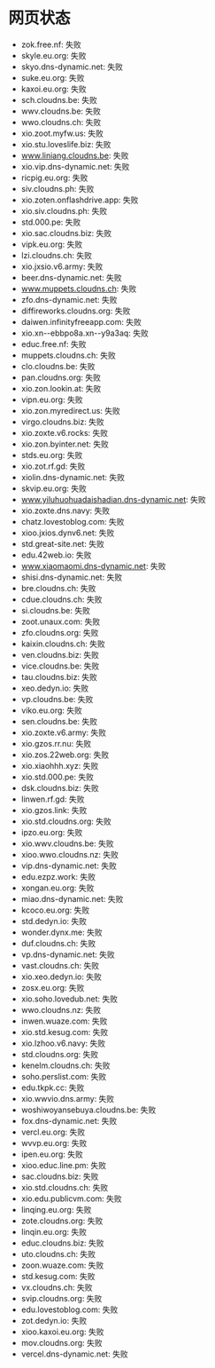 # 网页状态
- zok.free.nf: 失败
- skyle.eu.org: 失败
- skyo.dns-dynamic.net: 失败
- suke.eu.org: 失败
- kaxoi.eu.org: 失败
- sch.cloudns.be: 失败
- wwv.cloudns.be: 失败
- wwo.cloudns.ch: 失败
- xio.zoot.myfw.us: 失败
- xio.stu.loveslife.biz: 失败
- www.liniang.cloudns.be: 失败
- xio.vip.dns-dynamic.net: 失败
- ricpig.eu.org: 失败
- siv.cloudns.ph: 失败
- xio.zoten.onflashdrive.app: 失败
- xio.siv.cloudns.ph: 失败
- std.000.pe: 失败
- xio.sac.cloudns.biz: 失败
- vipk.eu.org: 失败
- lzi.cloudns.ch: 失败
- xio.jxsio.v6.army: 失败
- beer.dns-dynamic.net: 失败
- www.muppets.cloudns.ch: 失败
- zfo.dns-dynamic.net: 失败
- diffireworks.cloudns.org: 失败
- daiwen.infinityfreeapp.com: 失败
- xio.xn--ebbpo8a.xn--y9a3aq: 失败
- educ.free.nf: 失败
- muppets.cloudns.ch: 失败
- clo.cloudns.be: 失败
- pan.cloudns.org: 失败
- xio.zon.lookin.at: 失败
- vipn.eu.org: 失败
- xio.zon.myredirect.us: 失败
- virgo.cloudns.biz: 失败
- xio.zoxte.v6.rocks: 失败
- xio.zon.byinter.net: 失败
- stds.eu.org: 失败
- xio.zot.rf.gd: 失败
- xiolin.dns-dynamic.net: 失败
- skvip.eu.org: 失败
- www.yiluhuohuadaishadian.dns-dynamic.net: 失败
- xio.zoxte.dns.navy: 失败
- chatz.lovestoblog.com: 失败
- xioo.jxios.dynv6.net: 失败
- std.great-site.net: 失败
- edu.42web.io: 失败
- www.xiaomaomi.dns-dynamic.net: 失败
- shisi.dns-dynamic.net: 失败
- bre.cloudns.ch: 失败
- cdue.cloudns.ch: 失败
- si.cloudns.be: 失败
- zoot.unaux.com: 失败
- zfo.cloudns.org: 失败
- kaixin.cloudns.ch: 失败
- ven.cloudns.biz: 失败
- vice.cloudns.be: 失败
- tau.cloudns.biz: 失败
- xeo.dedyn.io: 失败
- vp.cloudns.be: 失败
- viko.eu.org: 失败
- sen.cloudns.be: 失败
- xio.zoxte.v6.army: 失败
- xio.gzos.rr.nu: 失败
- xio.zos.22web.org: 失败
- xio.xiaohhh.xyz: 失败
- xio.std.000.pe: 失败
- dsk.cloudns.biz: 失败
- linwen.rf.gd: 失败
- xio.gzos.link: 失败
- xio.std.cloudns.org: 失败
- ipzo.eu.org: 失败
- xio.wwv.cloudns.be: 失败
- xioo.wwo.cloudns.nz: 失败
- vip.dns-dynamic.net: 失败
- edu.ezpz.work: 失败
- xongan.eu.org: 失败
- miao.dns-dynamic.net: 失败
- kcoco.eu.org: 失败
- std.dedyn.io: 失败
- wonder.dynx.me: 失败
- duf.cloudns.ch: 失败
- vp.dns-dynamic.net: 失败
- vast.cloudns.ch: 失败
- xio.xeo.dedyn.io: 失败
- zosx.eu.org: 失败
- xio.soho.lovedub.net: 失败
- wwo.cloudns.nz: 失败
- inwen.wuaze.com: 失败
- xio.std.kesug.com: 失败
- xio.lzhoo.v6.navy: 失败
- std.cloudns.org: 失败
- kenelm.cloudns.ch: 失败
- soho.perslist.com: 失败
- edu.tkpk.cc: 失败
- xio.wwvio.dns.army: 失败
- woshiwoyansebuya.cloudns.be: 失败
- fox.dns-dynamic.net: 失败
- vercl.eu.org: 失败
- wvvp.eu.org: 失败
- ipen.eu.org: 失败
- xioo.educ.line.pm: 失败
- sac.cloudns.biz: 失败
- xio.std.cloudns.ch: 失败
- xio.edu.publicvm.com: 失败
- linqing.eu.org: 失败
- zote.cloudns.org: 失败
- linqin.eu.org: 失败
- educ.cloudns.biz: 失败
- uto.cloudns.ch: 失败
- zoon.wuaze.com: 失败
- std.kesug.com: 失败
- vx.cloudns.ch: 失败
- svip.cloudns.org: 失败
- edu.lovestoblog.com: 失败
- zot.dedyn.io: 失败
- xioo.kaxoi.eu.org: 失败
- mov.cloudns.org: 失败
- vercel.dns-dynamic.net: 失败

